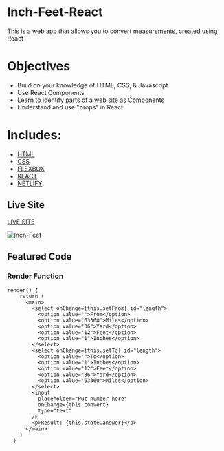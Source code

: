 # Inch-Feet-React

This is a web app that allows you to convert measurements, created using React 

# Objectives

- Build on your knowledge of HTML, CSS, & Javascript
- Use React Components
- Learn to identify parts of a web site as Components
- Understand and use "props" in React

# Includes: 

- [HTML](https://developer.mozilla.org/en-US/docs/Web/HTML)
- [CSS](https://www.w3schools.com/css/)
- [FLEXBOX](https://developer.mozilla.org/en-US/docs/Web/CSS/CSS_Flexible_Box_Layout/Basic_Concepts_of_Flexbox)
- [REACT](https://reactjs.org/docs/getting-started.html)
- [NETLIFY](https://docs.netlify.com/?_ga=2.56383019.1272475466.1587169866-1421079835.1583768648)

## Live Site

[LIVE SITE](https://inch-feet-react-austinparvin.netlify.app/)

![Inch-Feet](http://g.recordit.co/ENWWgCnunt.gif)

## Featured Code

### Render Function

```JSX
render() {
    return (
      <main>
        <select onChange={this.setFrom} id="length">
          <option value="">From</option>
          <option value="63360">Miles</option>
          <option value="36">Yard</option>
          <option value="12">Feet</option>
          <option value="1">Inches</option>
        </select>
        <select onChange={this.setTo} id="length">
          <option value="">To</option>
          <option value="1">Inches</option>
          <option value="12">Feet</option>
          <option value="36">Yard</option>
          <option value="63360">Miles</option>
        </select>
        <input
          placeholder="Put number here"
          onChange={this.convert}
          type="text"
        />
        <p>Result: {this.state.answer}</p>
      </main>
    )
  }
 ```
 
